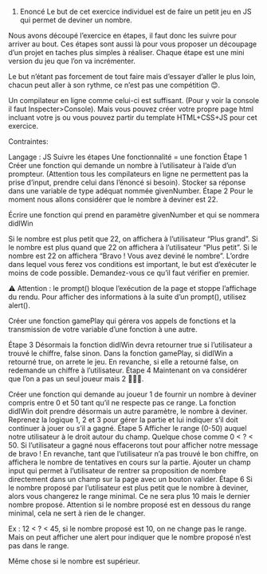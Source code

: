 1. Enoncé
Le but de cet exercice individuel est de faire un petit jeu en JS qui permet de deviner un nombre.

Nous avons découpé l’exercice en étapes, il faut donc les suivre pour arriver au bout. Ces étapes sont aussi là pour vous proposer un découpage d’un projet en taches plus simples à réaliser. Chaque étape est une mini version du jeu que l’on va incrémenter.

Le but n’étant pas forcement de tout faire mais d’essayer d’aller le plus loin, chacun peut aller à son rythme, ce n’est pas une compétition 😊.

Un compilateur en ligne comme celui-ci est suffisant. (Pour y voir la console il faut Inspecter>Console). Mais vous pouvez créer votre propre page html incluant votre js ou vous pouvez partir du template HTML+CSS+JS pour cet exercice.

Contraintes:

Langage : JS
Suivre les étapes
Une fonctionnalité = une fonction
Étape 1
Créer une fonction qui demande un nombre à l’utilisateur à l’aide d’un prompteur. (Attention tous les compilateurs en ligne ne permettent pas la prise d’input, prendre celui dans l’énoncé si besoin).
Stocker sa réponse dans une variable de type adéquat nommée givenNumber.
Étape 2
Pour le moment nous allons considérer que le nombre à deviner est 22.

Écrire une fonction qui prend en paramètre givenNumber et qui se nommera didIWin

Si le nombre est plus petit que 22, on affichera à l’utilisateur “Plus grand”.
Si le nombre est plus quand que 22 on affichera à l’utilisateur “Plus petit”.
Si le nombre est 22 on affichera “Bravo ! Vous avez deviné le nombre”.
L’ordre dans lequel vous ferez vos conditions est important, le but est d’exécuter le moins de code possible. Demandez-vous ce qu’il faut vérifier en premier.

⚠️ Attention : le prompt() bloque l’exécution de la page et stoppe l’affichage du rendu. Pour afficher des informations à la suite d’un prompt(), utilisez alert().

Créer une fonction gamePlay qui gérera vos appels de fonctions et la transmission de votre variable d’une fonction à une autre.

Étape 3
Désormais la fonction didIWin devra retourner true si l’utilisateur a trouvé le chiffre, false sinon.
Dans la fonction gamePlay, si didIWin a retourné true, on arrete le jeu. En revanche, si elle a retourné false, on redemande un chiffre à l’utilisateur.
Étape 4
Maintenant on va considérer que l’on a pas un seul joueur mais 2 🧑‍🤝‍🧑.

Créer une fonction qui demande au joueur 1 de fournir un nombre à deviner compris entre 0 et 50 tant qu’il ne respecte pas ce range.
La fonction didIWin doit prendre désormais un autre paramètre, le nombre à deviner.
Reprenez la logique 1, 2 et 3 pour gérer la partie et lui indiquer s’il doit continuer à jouer ou s’il a gagné.
Étape 5
Afficher le range (0-50) auquel notre utilisateur à le droit autour du champ. Quelque chose comme 0 < ? < 50.
Si l’utilisateur a gagné nous effacerons tout pour afficher notre message de bravo !
En revanche, tant que l’utilisateur n’a pas trouvé le bon chiffre, on affichera le nombre de tentatives en cours sur la partie.
Ajouter un champ input qui permet à l’utilisateur de rentrer sa proposition de nombre directement dans un champ sur la page avec un bouton valider.
Étape 6
Si le nombre proposé par l’utilisateur est plus petit que le nombre à deviner, alors vous changerez le range minimal. Ce ne sera plus 10 mais le dernier nombre proposé. Attention si le nombre proposé est en dessous du range minimal, cela ne sert à rien de le changer.

Ex : 12 < ? < 45, si le nombre proposé est 10, on ne change pas le range. Mais on peut afficher une alert pour indiquer que le nombre proposé n’est pas dans le range.

Même chose si le nombre est supérieur.
